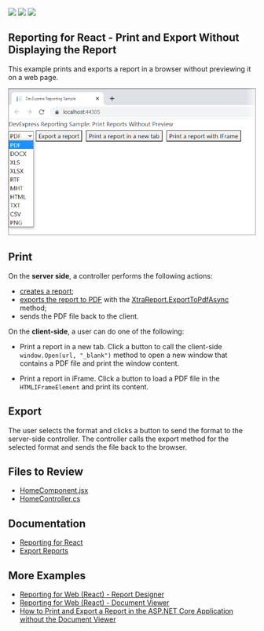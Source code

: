 <!-- default badges list -->
![](https://img.shields.io/endpoint?url=https://codecentral.devexpress.com/api/v1/VersionRange/274919030/2023.2)
[![](https://img.shields.io/badge/Open_in_DevExpress_Support_Center-FF7200?style=flat-square&logo=DevExpress&logoColor=white)](https://supportcenter.devexpress.com/ticket/details/T902911)
[![](https://img.shields.io/badge/📖_How_to_use_DevExpress_Examples-e9f6fc?style=flat-square)](https://docs.devexpress.com/GeneralInformation/403183)
<!-- default badges end -->
## Reporting for React - Print and Export Without Displaying the Report

This example prints and exports a report in a browser without previewing it on a web page.

![Screenshot](Images/screenshot.png)

## Print

On the **server side**, a controller performs the following actions:
- [creates a report](https://docs.devexpress.com/XtraReports/2440/get-started-with-devexpress-reporting/create-a-report-from-a-to-z);
- [exports the report to PDF](https://docs.devexpress.com/XtraReports/2574/detailed-guide-to-devexpress-reporting/store-and-distribute-reports/export-reports/export-to-pdf) with the [XtraReport.ExportToPdfAsync](https://docs.devexpress.com/XtraReports/DevExpress.XtraReports.UI.XtraReport.ExportToPdfAsync.overloads) method;
- sends the PDF file back to the client.

On the **client-side**, a user can do one of the following:

* Print a report in a new tab.
Click a button to call the client-side `window.Open(url, "_blank")` method to open a new window that contains a PDF file and print the window content.

* Print a report in iFrame. 
Click a button to load a PDF file in the `HTMLIFrameElement` and print its content.


## Export

The user selects the format and clicks a button to send the format to the server-side controller. The controller calls the export method for the selected format and sends the file back to the browser.

## Files to Review

- [HomeComponent.jsx](dxSampleReactReportingPrintWithoutPreview/ClientApp/src/components/HomeComponent.jsx)
- [HomeController.cs](dxSampleReactReportingPrintWithoutPreview/Controllers/HomeController.cs)

## Documentation

* [Reporting for React](https://docs.devexpress.com/XtraReports/401915/web-reporting/javascript-reporting/react)
* [Export Reports](https://docs.devexpress.com/XtraReports/1302/detailed-guide-to-devexpress-reporting/store-and-distribute-reports/export-reports)

## More Examples

- [Reporting for Web (React) - Report Designer](https://github.com/DevExpress-Examples/reporting-eud-designer-in-javascript-with-react)
- [Reporting for Web (React) - Document Viewer](https://github.com/DevExpress-Examples/reporting-document-viewer-in-javascript-with-react)
- [How to Print and Export a Report in the ASP.NET Core Application without the Document Viewer](https://github.com/DevExpress-Examples/Reporting-AspNetCore-Print-Without-Preview)
